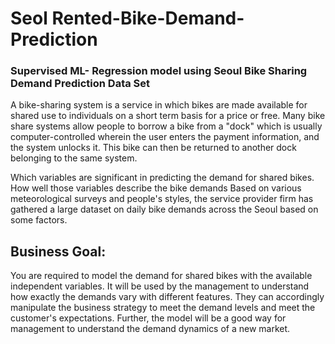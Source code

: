 


# Seol Rented-Bike-Demand-Prediction

### Supervised ML- Regression model using Seoul Bike Sharing Demand Prediction Data Set
A bike-sharing system is a service in which bikes are made available for shared use to individuals on a short term basis for a price or free. 
Many bike share systems allow people to borrow a bike from a "dock" which is usually computer-controlled wherein the user enters the payment information, 
and the system unlocks it. This bike can then be returned to another dock belonging to the same system.

Which variables are significant in predicting the demand for shared bikes. How well those variables describe the bike demands Based on various meteorological surveys 
and people's styles, the service provider firm has gathered a large dataset on daily bike demands across the Seoul based on some factors.

## Business Goal:
You are required to model the demand for shared bikes with the available independent variables. It will be used by the management to understand how exactly the demands 
vary with different features. They can accordingly manipulate the business strategy to meet the demand levels and meet the customer's expectations. Further,
the model will be a good way for management to understand the demand dynamics of a new market.
